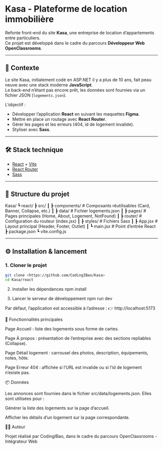 # Kasa - Plateforme de location immobilière

Refonte front-end du site **Kasa**, une entreprise de location d’appartements entre particuliers.  
Ce projet est développé dans le cadre du parcours **Développeur Web OpenClassrooms**.

---

## 📖 Contexte

Le site Kasa, initialement codé en ASP.NET il y a plus de 10 ans, fait peau neuve avec une stack moderne **JavaScript**.  
Le back-end n’étant pas encore prêt, les données sont fournies via un fichier JSON (`logements.json`).

L’objectif :

- Développer l’application **React** en suivant les maquettes **Figma**.
- Mettre en place un routage avec **React Router**.
- Gérer les pages et les erreurs (404, id de logement invalide).
- Styliser avec **Sass**.

---

## 🛠️ Stack technique

- [React](https://react.dev/) + [Vite](https://vitejs.dev/)
- [React Router](https://reactrouter.com/)
- [Sass](https://sass-lang.com/)

---

## 📂 Structure du projet

Kasa/
┗ react/
┣ src/
┃ ┣ components/ # Composants réutilisables (Card, Banner, Collapse, etc.)
┃ ┣ data/ # Fichier logements.json
┃ ┣ pages/ # Pages principales (Home, About, Logement, NotFound)
┃ ┣ router/ # Configuration du routeur (index.jsx)
┃ ┣ styles/ # Fichiers Sass
┃ ┣ App.jsx # Layout principal (Header, Footer, Outlet)
┃ ┗ main.jsx # Point d’entrée React
┣ package.json
┗ vite.config.js

---

## ⚙️ Installation & lancement

### 1. Cloner le projet

```bash
git clone <https://github.com/CodingIBao/Kasa>
cd Kasa/react
```

2. Installer les dépendances
   npm install

3. Lancer le serveur de développement
   npm run dev

Par défaut, l’application est accessible à l’adresse :
👉 http://localhost:5173

📑 Fonctionnalités principales

Page Accueil : liste des logements sous forme de cartes.

Page À propos : présentation de l’entreprise avec des sections repliables (Collapse).

Page Détail logement : carrousel des photos, description, équipements, notes, hôte.

Page Erreur 404 : affichée si l’URL est invalide ou si l’id de logement n’existe pas.

📦 Données

Les annonces sont fournies dans le fichier src/data/logements.json.
Elles sont utilisées pour :

Générer la liste des logements sur la page d’accueil.

Afficher les détails d’un logement sur la page correspondante.

👨‍💻 Auteur

Projet réalisé par CodingIBao, dans le cadre du parcours OpenClassrooms - Intégrateur Web

